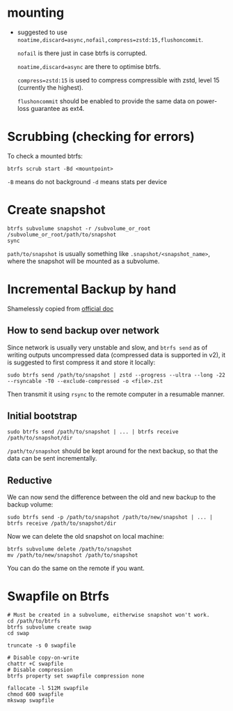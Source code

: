 # mounting
 - suggested to use `noatime,discard=async,nofail,compress=zstd:15,flushoncommit`.
   
   `nofail` is there just in case btrfs is corrupted.

   `noatime,discard=async` are there to optimise btrfs.

   `compress=zstd:15` is used to compress compressible with zstd, level 15 (currently the highest).

   `flushoncommit` should be enabled to provide the same data on power-loss guarantee
   as ext4.

# Scrubbing (checking for errors)

To check a mounted btrfs:

```
btrfs scrub start -Bd <mountpoint>
```

`-B` means do not background
`-d` means stats per device

# Create snapshot

```
btrfs subvolume snapshot -r /subvolume_or_root /subvolume_or_root/path/to/snapshot
sync
```

`path/to/snapshot` is usually something like `.snapshot/<snapshot_name>`, where the snapshot will be mounted
as a subvolume.

# Incremental Backup by hand

Shamelessly copied from [official doc](https://btrfs.wiki.kernel.org/index.php/Incremental_Backup)

## How to send backup over network

Since network is usually very unstable and slow, and `btrfs send` as of writing outputs
uncompressed data (compressed data is supported in v2), it is suggested to first
compress it and store it locally:

```
sudo btrfs send /path/to/snapshot | zstd --progress --ultra --long -22 --rsyncable -T0 --exclude-compressed -o <file>.zst
```

Then transmit it using `rsync` to the remote computer in a resumable manner.

## Initial bootstrap

```
sudo btrfs send /path/to/snapshot | ... | btrfs receive /path/to/snapshot/dir
```

`/path/to/snapshot` should be kept around for the next backup, so that the data can be sent
incrementally.

## Reductive

We can now send the difference between the old and new backup to the backup volume:

```
sudo btrfs send -p /path/to/snapshot /path/to/new/snapshot | ... | btrfs receive /path/to/snapshot/dir
```

Now we can delete the old snapshot on local machine:

```
btrfs subvolume delete /path/to/snapshot
mv /path/to/new/snapshot /path/to/snapshot
```

You can do the same on the remote if you want.

# Swapfile on Btrfs

```
# Must be created in a subvolume, eitherwise snapshot won't work.
cd /path/to/btrfs
btrfs subvolume create swap
cd swap

truncate -s 0 swapfile

# Disable copy-on-write
chattr +C swapfile
# Disable compression
btrfs property set swapfile compression none

fallocate -l 512M swapfile
chmod 600 swapfile
mkswap swapfile
```
